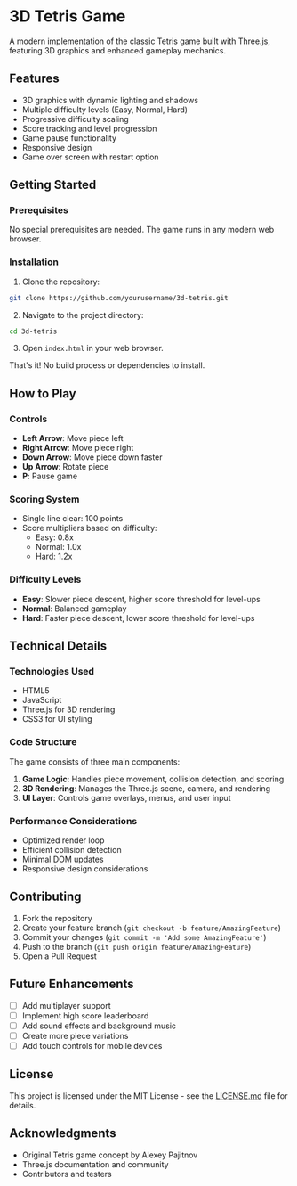 # 3D Tetris Game

A modern implementation of the classic Tetris game built with Three.js, featuring 3D graphics and enhanced gameplay mechanics.

## Features

- 3D graphics with dynamic lighting and shadows
- Multiple difficulty levels (Easy, Normal, Hard)
- Progressive difficulty scaling
- Score tracking and level progression
- Game pause functionality
- Responsive design
- Game over screen with restart option

## Getting Started

### Prerequisites

No special prerequisites are needed. The game runs in any modern web browser.

### Installation

1. Clone the repository:
```bash
git clone https://github.com/yourusername/3d-tetris.git
```

2. Navigate to the project directory:
```bash
cd 3d-tetris
```

3. Open `index.html` in your web browser.

That's it! No build process or dependencies to install.

## How to Play

### Controls

- **Left Arrow**: Move piece left
- **Right Arrow**: Move piece right
- **Down Arrow**: Move piece down faster
- **Up Arrow**: Rotate piece
- **P**: Pause game

### Scoring System

- Single line clear: 100 points
- Score multipliers based on difficulty:
  - Easy: 0.8x
  - Normal: 1.0x
  - Hard: 1.2x

### Difficulty Levels

- **Easy**: Slower piece descent, higher score threshold for level-ups
- **Normal**: Balanced gameplay
- **Hard**: Faster piece descent, lower score threshold for level-ups

## Technical Details

### Technologies Used

- HTML5
- JavaScript
- Three.js for 3D rendering
- CSS3 for UI styling

### Code Structure

The game consists of three main components:

1. **Game Logic**: Handles piece movement, collision detection, and scoring
2. **3D Rendering**: Manages the Three.js scene, camera, and rendering
3. **UI Layer**: Controls game overlays, menus, and user input

### Performance Considerations

- Optimized render loop
- Efficient collision detection
- Minimal DOM updates
- Responsive design considerations

## Contributing

1. Fork the repository
2. Create your feature branch (`git checkout -b feature/AmazingFeature`)
3. Commit your changes (`git commit -m 'Add some AmazingFeature'`)
4. Push to the branch (`git push origin feature/AmazingFeature`)
5. Open a Pull Request

## Future Enhancements

- [ ] Add multiplayer support
- [ ] Implement high score leaderboard
- [ ] Add sound effects and background music
- [ ] Create more piece variations
- [ ] Add touch controls for mobile devices

## License

This project is licensed under the MIT License - see the [LICENSE.md](LICENSE.md) file for details.

## Acknowledgments

- Original Tetris game concept by Alexey Pajitnov
- Three.js documentation and community
- Contributors and testers
